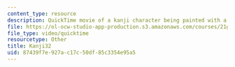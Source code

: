 ```yaml
---
content_type: resource
description: QuickTime movie of a kanji character being painted with a brush.
file: https://ol-ocw-studio-app-production.s3.amazonaws.com/courses/21g-504-japanese-iv-spring-2009/87439f7e927ac17c50df85c3354e95a5_Kanji32.mov
file_type: video/quicktime
resourcetype: Other
title: Kanji32
uid: 87439f7e-927a-c17c-50df-85c3354e95a5
---
```

